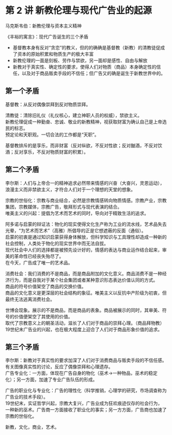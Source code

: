 # 第 2 讲 新教伦理与现代广告业的起源

马克斯韦伯：新教伦理与资本主义精神

《丰裕的寓言》：现代广告诞生的三个矛盾

* 基督教本身有反对“贪恋”的教义，但的的确确是基督教（新教）的清教徒促成了资本的原始积累和物质生产的极大丰富  
* 新教伦理的一面是刻板、劳作与禁欲，另一面却是感性、自由与解放  
* 新教对于真实性、确定性的要求，使得人们对物质（商品）本身确定性的信任，以及对于商品贩卖手段的不信任；但广告又的确是诞生于新教世界中的。

## 第一个矛盾

基督教：从反对偶像崇拜到反对物质崇拜。

清教徒：清除旧礼仪（礼仪核心，建立神职人员的权威），禁欲主义。  
新教伦理促成一种勤奋、忠诚、敬业的新教精神，视获取财富为确认自己是上帝选民的标志。  
预定论和天职观。一切合法的工作都是“天职”。

基督教排斥的是享乐，而非财富（反对纵欲，不反对性欲；反对酗酒，不反对饮酒；反对享乐，不反对物质财富的积累）。

## 第二个矛盾
李尔斯：人们与上帝合一的精神追求必然带来情感的兴奋（大奋兴，灵恩运动），浪漫主义而非禁欲主义，才符合人们对于一个理想的天堂的想象。

宗教的世俗化：宗教与商业结合，必然是宗教情感转向物质情感。宗教产业，宗教集团，宗教媒体，宗教广告，敬拜形式与现代表演的结合。  
唯美主义的兴起：提倡为艺术而艺术的同时，导向对于精致生活的追求。

阿多诺与启蒙的辩证法：物化的现实使得文化生产称为工业的流水线，艺术品失去光晕，“为艺术而艺术”（高雅）所倡导的正是它想遮蔽的反面（通俗）。  
启蒙的初衷是通过知识启蒙获得身体解放，但科学知识与工具理性却造成一种新的社会控制，人类处于物化的现实世界中而无法自拔。  
现代社会中人们的选择都是被预先设计好的，情感的表达与商业运作结合起来，审美的革命性已经丧失殆尽了。  
在今天，广告成了唯一的艺术品。

消费社会：我们消费的不是商品，而是商品附加的文化意义。商品消费不是一种经济行为，而是自我对于某个社会集团或者某种意识形态表达价值认同的方式。  
商品的符号价值架空了商品的交换价值。  
商品的文化意义是更深层的社会结构的象征。唯美主义以反抗中产阶级为初衷，但最终无法逃离消费社会。

世博会现象。展示的不是商品，而是商品的表象。商品被展示的同时，其审美、符号的价值便架空了其使用的价值。  
取代了宗教意义上的朝圣活动，滋长了人们对于商品的崇拜心理。（商品拜物教）  
19世纪末广告业的兴起，也在极大程度上迎合了人们对于商品形象价值的追求。

## 第三个矛盾
李尔斯：新教对于真实性的要求加深了人们对于消费商品与贩卖手段的不信任感。  
有关图像真实性的讨论，反应了偶像崇拜和心理遗存。  
广告专业化：一方面，体现在广告自身的物化（巫术->一种物品，巫术的稳定化）；另一方面，加速了专业广告队伍的形成。

广告的职业化与专业化：广告的理性化（科学推销，心理学的研究，市场调查称为广告业的技术手段）。  
19世纪末，实证哲学兴起，宗教大复兴，广告业成为狂欢痕迹仅存的社会行为，一种新的巫术。广告商一方面接收了职业化的事实；另一方方面，广告商也加速了宗教的世俗化。

新教，文化，商业，艺术。
